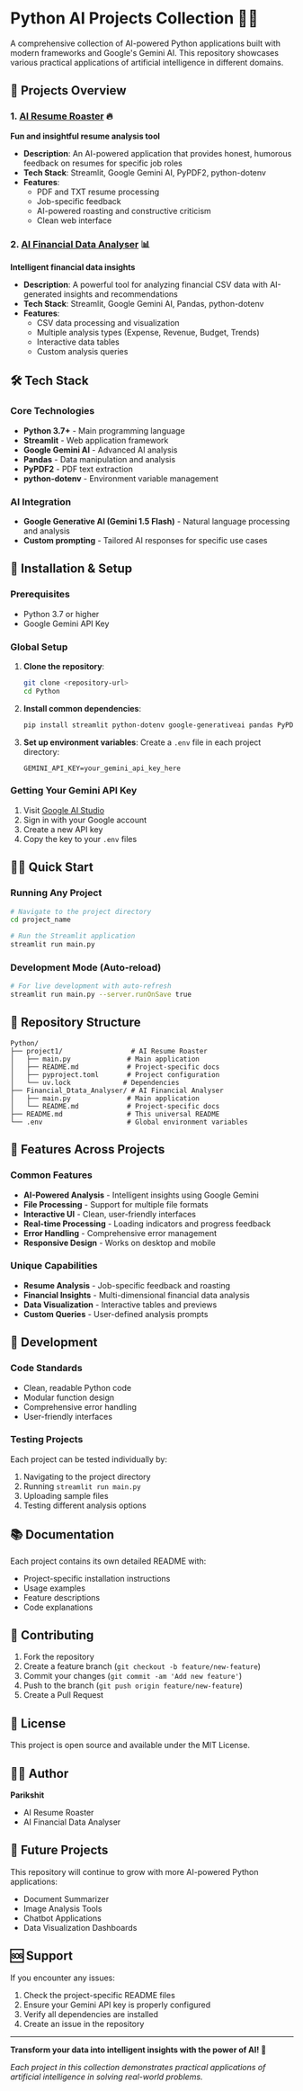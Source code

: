 # Python AI Projects Collection 🐍🤖

A comprehensive collection of AI-powered Python applications built with modern frameworks and Google's Gemini AI. This repository showcases various practical applications of artificial intelligence in different domains.

## 🚀 Projects Overview

### 1. [AI Resume Roaster](./Resume_Roaster/) 🔥
**Fun and insightful resume analysis tool**
- **Description**: An AI-powered application that provides honest, humorous feedback on resumes for specific job roles
- **Tech Stack**: Streamlit, Google Gemini AI, PyPDF2, python-dotenv
- **Features**:
  - PDF and TXT resume processing
  - Job-specific feedback
  - AI-powered roasting and constructive criticism
  - Clean web interface

### 2. [AI Financial Data Analyser](./Financial_Dtata_Analyser/) 📊
**Intelligent financial data insights**
- **Description**: A powerful tool for analyzing financial CSV data with AI-generated insights and recommendations
- **Tech Stack**: Streamlit, Google Gemini AI, Pandas, python-dotenv
- **Features**:
  - CSV data processing and visualization
  - Multiple analysis types (Expense, Revenue, Budget, Trends)
  - Interactive data tables
  - Custom analysis queries

## 🛠️ Tech Stack

### Core Technologies
- **Python 3.7+** - Main programming language
- **Streamlit** - Web application framework
- **Google Gemini AI** - Advanced AI analysis
- **Pandas** - Data manipulation and analysis
- **PyPDF2** - PDF text extraction
- **python-dotenv** - Environment variable management

### AI Integration
- **Google Generative AI (Gemini 1.5 Flash)** - Natural language processing and analysis
- **Custom prompting** - Tailored AI responses for specific use cases

## 🔧 Installation & Setup

### Prerequisites
- Python 3.7 or higher
- Google Gemini API Key

### Global Setup
1. **Clone the repository**:
   ```bash
   git clone <repository-url>
   cd Python
   ```

2. **Install common dependencies**:
   ```bash
   pip install streamlit python-dotenv google-generativeai pandas PyPDF2 python-docx
   ```

3. **Set up environment variables**:
   Create a `.env` file in each project directory:
   ```env
   GEMINI_API_KEY=your_gemini_api_key_here
   ```

### Getting Your Gemini API Key
1. Visit [Google AI Studio](https://makersuite.google.com/app/apikey)
2. Sign in with your Google account
3. Create a new API key
4. Copy the key to your `.env` files

## 🏃‍♂️ Quick Start

### Running Any Project
```bash
# Navigate to the project directory
cd project_name

# Run the Streamlit application
streamlit run main.py
```

### Development Mode (Auto-reload)
```bash
# For live development with auto-refresh
streamlit run main.py --server.runOnSave true
```

## 📁 Repository Structure

```
Python/
├── project1/                 # AI Resume Roaster
│   ├── main.py              # Main application
│   ├── README.md            # Project-specific docs
│   ├── pyproject.toml       # Project configuration
│   └── uv.lock             # Dependencies
├── Financial_Dtata_Analyser/ # AI Financial Analyser
│   ├── main.py              # Main application
│   └── README.md            # Project-specific docs
├── README.md                # This universal README
└── .env                     # Global environment variables
```

## 🎯 Features Across Projects

### Common Features
- **AI-Powered Analysis** - Intelligent insights using Google Gemini
- **File Processing** - Support for multiple file formats
- **Interactive UI** - Clean, user-friendly interfaces
- **Real-time Processing** - Loading indicators and progress feedback
- **Error Handling** - Comprehensive error management
- **Responsive Design** - Works on desktop and mobile

### Unique Capabilities
- **Resume Analysis** - Job-specific feedback and roasting
- **Financial Insights** - Multi-dimensional financial data analysis
- **Data Visualization** - Interactive tables and previews
- **Custom Queries** - User-defined analysis prompts

## 🧪 Development

### Code Standards
- Clean, readable Python code
- Modular function design
- Comprehensive error handling
- User-friendly interfaces

### Testing Projects
Each project can be tested individually by:
1. Navigating to the project directory
2. Running `streamlit run main.py`
3. Uploading sample files
4. Testing different analysis options

## 📚 Documentation

Each project contains its own detailed README with:
- Project-specific installation instructions
- Usage examples
- Feature descriptions
- Code explanations

## 🤝 Contributing

1. Fork the repository
2. Create a feature branch (`git checkout -b feature/new-feature`)
3. Commit your changes (`git commit -am 'Add new feature'`)
4. Push to the branch (`git push origin feature/new-feature`)
5. Create a Pull Request

## 📝 License

This project is open source and available under the MIT License.

## 👨‍💻 Author

**Parikshit**
- AI Resume Roaster
- AI Financial Data Analyser

## 🔮 Future Projects

This repository will continue to grow with more AI-powered Python applications:
- Document Summarizer
- Image Analysis Tools
- Chatbot Applications
- Data Visualization Dashboards

## 🆘 Support

If you encounter any issues:
1. Check the project-specific README files
2. Ensure your Gemini API key is properly configured
3. Verify all dependencies are installed
4. Create an issue in the repository

---

**Transform your data into intelligent insights with the power of AI! 🚀**

*Each project in this collection demonstrates practical applications of artificial intelligence in solving real-world problems.*
